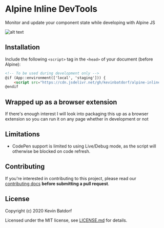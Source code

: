 # Alpine Inline DevTools
Monitor and update your component state while developing with Alpine JS

![alt text](assets/devtools.gif "Title")

## Installation

Include the following `<script>` tag in the `<head>` of your document (before Alpine):

```html
<!-- To be used during development only -->
@if (App::environment(['local', 'staging'])) {
    <script src="https://cdn.jsdelivr.net/gh/kevinbatdorf/alpine-inline-devtools@0.7.0/dist/default.js"></script>
@endif
```

## Wrapped up as a browser extension
If there's enough interest I will look into packaging this up as a browser extension so you can run it on any page whether in development or not

## Limitations
* CodePen support is limited to using Live/Debug mode, as the script will otherwise be blocked on code refresh.

## Contributing
If you're interested in contributing to this project, please read our [contributing docs](https://github.com/KevinBatdorf/alpine-inline-devtools/blob/master/.github/CONTRIBUTING.md) **before submitting a pull request**.

## License

Copyright (c) 2020 Kevin Batdorf

Licensed under the MIT license, see [LICENSE.md](LICENSE.md) for details.
